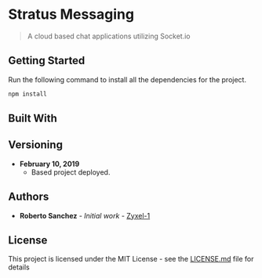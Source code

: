 # Stratus Messaging

> A cloud based chat applications utilizing Socket.io

## Getting Started

Run the following command to install all the dependencies for the project.

```bash
npm install
```

## Built With

## Versioning

* **February 10, 2019**
  * Based project deployed.

## Authors

* **Roberto Sanchez** - *Initial work* - [Zyxel-1](https://github.com/Zyxel-1)

## License

This project is licensed under the MIT License - see the [LICENSE.md](LICENSE.md) file for details